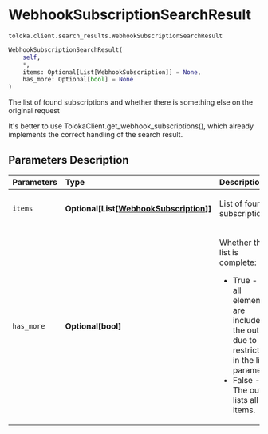 # WebhookSubscriptionSearchResult
`toloka.client.search_results.WebhookSubscriptionSearchResult`

```python
WebhookSubscriptionSearchResult(
    self,
    *,
    items: Optional[List[WebhookSubscription]] = None,
    has_more: Optional[bool] = None
)
```

The list of found subscriptions and whether there is something else on the original request


It's better to use TolokaClient.get_webhook_subscriptions(),
which already implements the correct handling of the search result.

## Parameters Description

| Parameters | Type | Description |
| :----------| :----| :-----------|
`items`|**Optional\[List\[[WebhookSubscription](toloka.client.webhook_subscription.WebhookSubscription.md)\]\]**|<p>List of found subscriptions</p>
`has_more`|**Optional\[bool\]**|<p>Whether the list is complete:<ul><li>True - Not all elements are included in the output due to restrictions in the limit parameter.</li><li>False - The output lists all the items.</li></ul></p>
